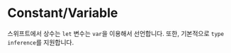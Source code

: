 # Constant/Variable

스위프트에서 상수는 `let` 변수는 `var`을 이용해서 선언합니다. 또한, 기본적으로 `type inference`를 지원합니다.







